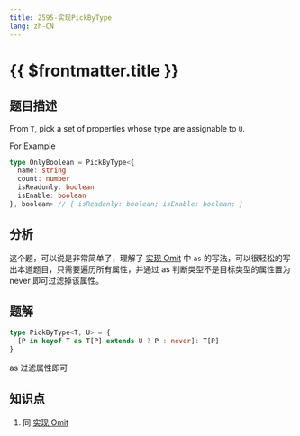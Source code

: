 ```yaml
---
title: 2595-实现PickByType
lang: zh-CN
---
```


# {{ $frontmatter.title }}

## 题目描述

From `T`, pick a set of properties whose type are assignable to `U`.

For Example

```typescript
type OnlyBoolean = PickByType<{
  name: string
  count: number
  isReadonly: boolean
  isEnable: boolean
}, boolean> // { isReadonly: boolean; isEnable: boolean; }
```

## 分析

这个题，可以说是非常简单了，理解了 [实现 Omit](/medium/3-%E5%AE%9E%E7%8E%B0Omit.md) 中 `as` 的写法，可以很轻松的写出本道题目，只需要遍历所有属性，并通过 as 判断类型不是目标类型的属性置为 never 即可过滤掉该属性。

## 题解

```ts
type PickByType<T, U> = {
  [P in keyof T as T[P] extends U ? P : never]: T[P] 
}
```

as 过滤属性即可

## 知识点

1. 同 [实现 Omit](/medium/3-%E5%AE%9E%E7%8E%B0Omit.md)

